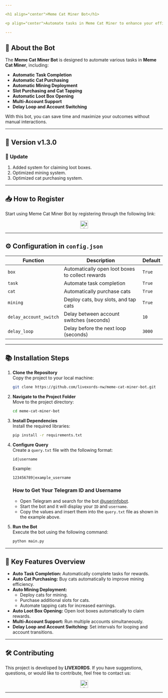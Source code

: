 ```yaml
---

<h1 align="center">Meme Cat Miner Bot</h1>

<p align="center">Automate tasks in Meme Cat Miner to enhance your efficiency and maximize your results!</p>

---
```


## 🚀 **About the Bot**

The **Meme Cat Miner Bot** is designed to automate various tasks in **Meme Cat Miner**, including:

- **Automatic Task Completion**
- **Automatic Cat Purchasing**
- **Automatic Mining Deployment**
- **Slot Purchasing and Cat Tapping**
- **Automatic Loot Box Opening**
- **Multi-Account Support**
- **Delay Loop and Account Switching**

With this bot, you can save time and maximize your outcomes without manual interactions.

---

## 🌟 **Version v1.3.0**

### 🔄 **Update**

1. Added system for claiming loot boxes.
2. Optimized mining system.
3. Optimized cat purchasing system.

---

## 📥 **How to Register**

Start using Meme Cat Miner Bot by registering through the following link:

<div align="center">
  <a href="https://t.me/memecatminer_bot/MemeCatMiner?startapp=60143036757" target="_blank">
    <img src="https://img.shields.io/static/v1?message=MemeCatMiner&logo=telegram&label=&color=2CA5E0&logoColor=white&labelColor=&style=for-the-badge" height="25" alt="telegram logo" />
  </a>
</div>

---

## ⚙️ **Configuration in `config.json`**

| **Function**           | **Description**                                  | **Default** |
| ---------------------- | ------------------------------------------------ | ----------- |
| `box`                  | Automatically open loot boxes to collect rewards | `True`      |
| `task`                 | Automate task completion                         | `True`      |
| `cat`                  | Automatically purchase cats                      | `True`      |
| `mining`               | Deploy cats, buy slots, and tap cats             | `True`      |
| `delay_account_switch` | Delay between account switches (seconds)         | `10`        |
| `delay_loop`           | Delay before the next loop (seconds)             | `3000`      |

---

## 📚 **Installation Steps**

1. **Clone the Repository**  
   Copy the project to your local machine:

   ```bash
   git clone https://github.com/livexords-nw/meme-cat-miner-bot.git
   ```

2. **Navigate to the Project Folder**  
   Move to the project directory:

   ```bash
   cd meme-cat-miner-bot
   ```

3. **Install Dependencies**  
   Install the required libraries:

   ```bash
   pip install -r requirements.txt
   ```

4. **Configure Query**  
   Create a `query.txt` file with the following format:

   ```
   id|username
   ```

   Example:

   ```
   123456789|example_username
   ```

   ### **How to Get Your Telegram ID and Username**

   - Open Telegram and search for the bot [@userinfobot](https://t.me/userinfobot).
   - Start the bot and it will display your `ID` and `username`.
   - Copy the values and insert them into the `query.txt` file as shown in the example above.

5. **Run the Bot**  
   Execute the bot using the following command:

   ```bash
   python main.py
   ```

---

## 🚀 **Key Features Overview**

- **Auto Task Completion:** Automatically complete tasks for rewards.
- **Auto Cat Purchasing:** Buy cats automatically to improve mining efficiency.
- **Auto Mining Deployment:**
  - Deploy cats for mining.
  - Purchase additional slots for cats.
  - Automate tapping cats for increased earnings.
- **Auto Loot Box Opening:** Open loot boxes automatically to claim rewards.
- **Multi-Account Support:** Run multiple accounts simultaneously.
- **Delay Loop and Account Switching:** Set intervals for looping and account transitions.

---

## 🛠️ **Contributing**

This project is developed by **LIVEXORDS**. If you have suggestions, questions, or would like to contribute, feel free to contact us:

<div align="center">
  <a href="https://t.me/livexordsscript" target="_blank">
    <img src="https://img.shields.io/static/v1?message=LIVEXORDS&logo=telegram&label=&color=2CA5E0&logoColor=white&labelColor=&style=for-the-badge" height="25" alt="telegram logo" />
  </a>
</div>

---
